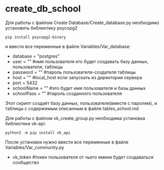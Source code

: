 # create_db_school
Для работы с файлом Create Database/Create_database.py необходимо установить библиотеку psycopg2

    pip install psycopg2-binary

и ввести все переменные в файле Variables/Var_database:
	
* database = "postgres" 
* user = "" #имя пользователя кто будет создавать базу данных, пользователя, таблицы
* password = "" #пароль пользователя-создателя таблицы
* host = "" #local_host если запускать из директории сервера
* port = 5432
* schoolName = "" #это будет имя пользователя и базы данных
* schoolPass = "" #пароль созданного пользователя 

Этот скрипт создаёт базу данных, пользователя(вместе с паролем), и таблицы с содержимым описанным в файле tables_school.md

Для работы с файлом vk_create_group.py необходима установка библиотеки vk-api:
	
	python3 -m pip install vk_api

После установки нужно ввести все переменные в файле Variables/Var_community.py

* vk_token  #токен пользователя от чьего имени будет создаваться сообщество